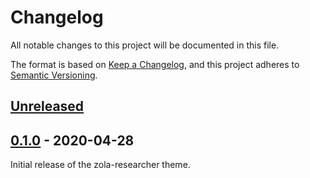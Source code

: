 # Changelog
All notable changes to this project will be documented in this file.

The format is based on [Keep a Changelog](https://keepachangelog.com/en/1.0.0/),
and this project adheres to [Semantic Versioning](https://semver.org/spec/v2.0.0.html).

## [Unreleased]

## [0.1.0] - 2020-04-28

Initial release of the zola-researcher theme.

[lh]: https://github.com/lukehsiao
[Unreleased]: https://github.com/lukehsiao/zola-researcher/compare/v0.1.0...HEAD
[0.1.0]: https://github.com/lukehsiao/zola-researcher/releases/tag/v0.1.0
